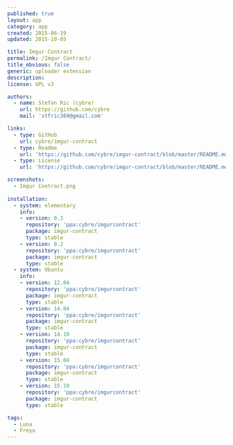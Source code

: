 ```yaml
---
published: true
layout: app
category: app
created: 2015-06-19
updated: 2015-10-05

title: Imgur Contract
permalink: /Imgur Contract/
title_obvious: false
generic: uploader extension
description:
license: GPL v3

authors:
  - name: Stefan Ric (cybre)
    url: https://github.com/cybre
    mail: 'stfric369@gmail.com'

links:
  - type: GitHub
    url: cybre/imgur-contract
  - type: Readme
    url: 'https://github.com/cybre/imgur-contract/blob/master/README.md'
  - type: License
    url: 'https://github.com/cybre/imgur-contract/blob/master/README.md'

screenshots:
  - Imgur Contract.png
    
installation:
  - system: elementary
    info:
    - version: 0.3
      repository: 'ppa:cybre/imgurcontract'
      package: imgur-contract
      type: stable
    - version: 0.2
      repository: 'ppa:cybre/imgurcontract'
      package: imgur-contract
      type: stable
  - system: Ubuntu
    info:
    - version: 12.04
      repository: 'ppa:cybre/imgurcontract'
      package: imgur-contract
      type: stable
    - version: 14.04
      repository: 'ppa:cybre/imgurcontract'
      package: imgur-contract
      type: stable
    - version: 14.10
      repository: 'ppa:cybre/imgurcontract'
      package: imgur-contract
      type: stable
    - version: 15.04
      repository: 'ppa:cybre/imgurcontract'
      package: imgur-contract
      type: stable
    - version: 15.10
      repository: 'ppa:cybre/imgurcontract'
      package: imgur-contract
      type: stable

tags:
  - Luna
  - Freya
---
```

